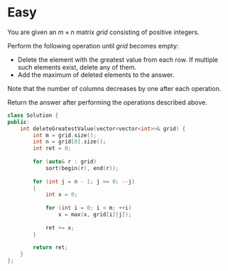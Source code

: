 # Easy

You are given an $m \times n$ matrix $grid$ consisting of positive integers.

Perform the following operation until $grid$ becomes empty:

- Delete the element with the greatest value from each row. If multiple such elements exist, delete any of them.
- Add the maximum of deleted elements to the answer.

Note that the number of columns decreases by one after each operation.

Return the answer after performing the operations described above.

```cpp
class Solution {
public:
    int deleteGreatestValue(vector<vector<int>>& grid) {
        int m = grid.size();
        int n = grid[0].size();
        int ret = 0;
        
        for (auto& r : grid)
            sort(begin(r), end(r));
        
        for (int j = n - 1; j >= 0; --j)
        {
            int x = 0;
            
            for (int i = 0; i < m; ++i)
                x = max(x, grid[i][j]);
            
            ret += x;
        }
        
        return ret;
    }
};
```
